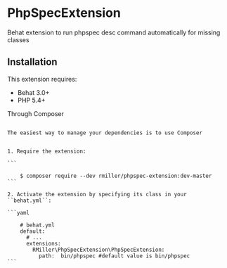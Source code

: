 PhpSpecExtension
================

Behat extension to run phpspec desc command automatically for missing classes

Installation
------------

This extension requires:

* Behat 3.0+
* PHP 5.4+

Through Composer
~~~~~~~~~~~~~~~~

The easiest way to manage your dependencies is to use Composer


1. Require the extension:

```

    $ composer require --dev rmiller/phpspec-extension:dev-master
```

2. Activate the extension by specifying its class in your ``behat.yml``:

```yaml

    # behat.yml
    default:
      # ...
      extensions:
        RMiller\PhpSpecExtension\PhpSpecExtension:
          path:  bin/phpspec #default value is bin/phpspec
```
